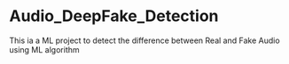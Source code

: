# Audio_DeepFake_Detection
This ia a ML project to detect the difference between Real and Fake Audio using ML algorithm
